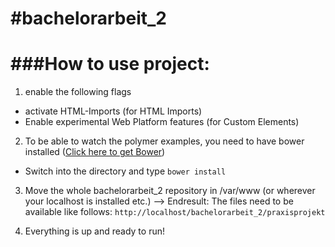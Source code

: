 #bachelorarbeit_2
================





###How to use project:
======================

1. enable the following flags
  - activate HTML-Imports (for HTML Imports)
  - Enable experimental Web Platform features (for Custom Elements)

2. To be able to watch the polymer examples, you need to have bower installed ([Click here to get Bower](http://bower.io/))
 - Switch into the directory and type `bower install`

3. Move the whole bachelorarbeit_2 repository in /var/www (or wherever your localhost is installed etc.) --> Endresult: The files need to be available like follows: `http://localhost/bachelorarbeit_2/praxisprojekt`

4. Everything is up and ready to run!
